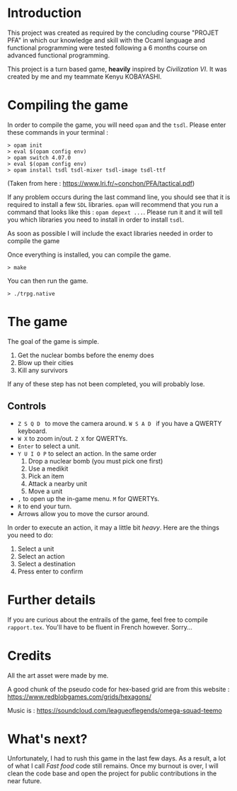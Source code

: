 # Introduction

This project was created as required by the concluding course "PROJET PFA"
in which our knowledge and skill with the Ocaml language 
and functional programming were tested following a 6 months course
on advanced functional programming.

This project is a turn based game, **heavily** inspired by *Civilization VI*. It was 
created by me and my teammate Kenyu KOBAYASHI.

# Compiling the game

In order to compile the game, you will need `opam` and the `tsdl`. Please enter these commands in your terminal :

```shell
> opam init
> eval $(opam config env)
> opam switch 4.07.0
> eval $(opam config env)
> opam install tsdl tsdl-mixer tsdl-image tsdl-ttf
```

(Taken from here : https://www.lri.fr/~conchon/PFA/tactical.pdf)

If any problem occurs during the last command line, you should see that it is required to install a few `SDL` libraries.
`opam` will recommend that you run a command that looks like this : `opam depext ...`. Please run it and it will
tell you which libraries you need to install in order to install `tsdl`.

As soon as possible I will include the exact libraries needed in order to compile the game

Once everything is installed, you can compile the game.

```shell
> make
```

You can then run the game.

```shell
> ./trpg.native
```

# The game

The goal of the game is simple. 

1. Get the nuclear bombs before the enemy does
2. Blow up their cities
3. Kill any survivors

If any of these step has not been completed, you will probably lose.

## Controls

* `Z S Q D ` to move the camera around. `W S A D ` if you have a QWERTY keyboard.
* `W X` to zoom in/out. `Z X` for QWERTYs.
* `Enter` to select a unit.
* `Y U I O P` to select an action. In the same order
    1. Drop a nuclear bomb (you must pick one first)
    2. Use a medikit
    3. Pick an item
    4. Attack a nearby unit
    5. Move a unit
* `,` to open up the in-game menu. `M` for QWERTYs.
* `R` to end your turn.
* Arrows allow you to move the cursor around.

In order to execute an action, it may a little bit *heavy*. Here are the things you need to do:

1. Select a unit
2. Select an action
3. Select a destination
4. Press enter to confirm

# Further details

If you are curious about the entrails of the game, feel free to compile `rapport.tex`. You'll have
to be fluent in French however. Sorry...

# Credits

All the art asset were made by me.

A good chunk of the pseudo code for hex-based grid are from this website : https://www.redblobgames.com/grids/hexagons/

Music is : https://soundcloud.com/leagueoflegends/omega-squad-teemo

# What's next?

Unfortunately, I had to rush this game in the last few days. As a result, a lot of what I call *Fast food* code still remains.
Once my burnout is over, I will clean the code base and open the project for public contributions in the near future.
